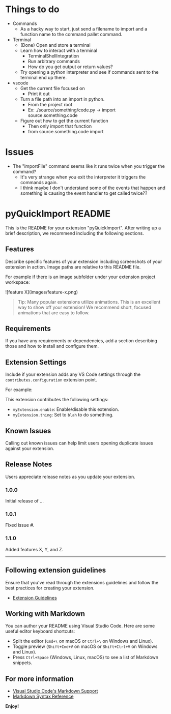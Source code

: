 # Things to do
- Commands
    - As a hacky way to start, just send a filename to import and a function name to the command pallet command.
- Terminal
    - (Done) Open and store a terminal
    - Learn how to interact with a terminal
        - TerminalShellIntegration
        - Run arbitrary commands
        - How do you get output or return values?
    - Try opening a python interpreter and see if commands sent to the terminal end up there.
- vscode
    - Get the current file focused on
        - Print it out
    - Turn a file path into an import in python.
        - From the project root
        - Ex: ./source/something/code.py -> import source.something.code
    - Figure out how to get the current function
        - Then only import that function
        - from source.something.code import <function>

# Issues
- The "importFile" command seems like it runs twice when you trigger the command?
    - It's very strange when you exit the interpreter it triggers the commands again.
    - I think maybe I don't understand some of the events that happen and something is causing the event handler to get called twice??

# pyQuickImport README

This is the README for your extension "pyQuickImport". After writing up a brief description, we recommend including the following sections.

## Features

Describe specific features of your extension including screenshots of your extension in action. Image paths are relative to this README file.

For example if there is an image subfolder under your extension project workspace:

\!\[feature X\]\(images/feature-x.png\)

> Tip: Many popular extensions utilize animations. This is an excellent way to show off your extension! We recommend short, focused animations that are easy to follow.

## Requirements

If you have any requirements or dependencies, add a section describing those and how to install and configure them.

## Extension Settings

Include if your extension adds any VS Code settings through the `contributes.configuration` extension point.

For example:

This extension contributes the following settings:

* `myExtension.enable`: Enable/disable this extension.
* `myExtension.thing`: Set to `blah` to do something.

## Known Issues

Calling out known issues can help limit users opening duplicate issues against your extension.

## Release Notes

Users appreciate release notes as you update your extension.

### 1.0.0

Initial release of ...

### 1.0.1

Fixed issue #.

### 1.1.0

Added features X, Y, and Z.

---

## Following extension guidelines

Ensure that you've read through the extensions guidelines and follow the best practices for creating your extension.

* [Extension Guidelines](https://code.visualstudio.com/api/references/extension-guidelines)

## Working with Markdown

You can author your README using Visual Studio Code. Here are some useful editor keyboard shortcuts:

* Split the editor (`Cmd+\` on macOS or `Ctrl+\` on Windows and Linux).
* Toggle preview (`Shift+Cmd+V` on macOS or `Shift+Ctrl+V` on Windows and Linux).
* Press `Ctrl+Space` (Windows, Linux, macOS) to see a list of Markdown snippets.

## For more information

* [Visual Studio Code's Markdown Support](http://code.visualstudio.com/docs/languages/markdown)
* [Markdown Syntax Reference](https://help.github.com/articles/markdown-basics/)

**Enjoy!**
